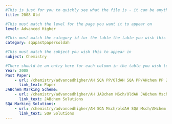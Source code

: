 ```yaml
---
#This is just for you to quickly see what the file is - it can be anything you want
title: 2008 Old

#This must match the level for the page you want it to appear on
level: Advanced Higher

#This must match the category id for the table the table you wish this to appear in
category: sqapastpapersoldah

#This must match the subject you wish this to appear in
subject: Chemistry

#There should be an entry here for each column in the table you wish to populate:
Year: 2008
Past Paper:
    - url: /chemistry/advancedhigher/AH SQA PP/OldAH SQA PP/AHchem PP 2008.pdf
      link_text: Paper
JABchem Marking Scheme:
    - url: /chemistry/advancedhigher/AH JABchem MSch/OldAH JABchem Msch/AH JABchem Msch 2008.pdf
      link_text: JABchem Solutions
SQA Marking Solutions:
    - url: /chemistry/advancedhigher/AH SQA Msch/oldAH SQA Msch/AHchem SQA Msch 2008.pdf
      link_text: SQA Solutions
---
```

